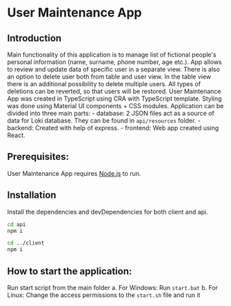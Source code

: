 # User Maintenance App

## Introduction

Main functionality of this application is to manage list of fictional people's personal information (name, surname, phone number, age etc.). App allows to review and update data of specific user in a separate view. There is also an option to delete user both from table and user view. In the table view there is an additional possibility to delete multiple users. All types of deletions can be reverted, so that users will be restored.
User Maintenance App was created in TypeScript using CRA with TypeScript template. Styling was done using Material UI components + CSS modules. Application can be divided into three main parts: - database: 2 JSON files act as a source of data for Loki database. They can be found in `api/resources` folder. - backend: Created with help of express. - frontend: Web app created using React.

## Prerequisites:

User Maintenance App requires [Node.js](https://nodejs.org/) to run.

## Installation

Install the dependencies and devDependencies for both client and api.

```sh
cd api
npm i

cd ../client
npm i
```

## How to start the application:

Run start script from the main folder
a. For Windows: Run `start.bat`
b. For Linux: Change the access permissions to the `start.sh` file and run it

